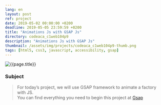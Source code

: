 ```yaml
---
lang: en
layout: post
ref: project
date: 2019-05-02 00:00:00 +0200
deadline: 2019-05-05 23:59:59 +0200
title: "Animations Js with GSAP Js"
directory: codeaca_c1web104p9
description: "Animations Js with GSAP Js"
thumbnail: /assets/img/projects/codeaca_c1web104p9-thumb.png
tags: [html5, css3, javascript, accessibility, gsap]
---
```


![{{page.title}}]({{page.thumbnail}})

### Subject

>For today’s project, we will use GSAP framework to animate a factory with JS.  
You can find everything you need to begin this project at [Gsap](https://greensock.com/)  
